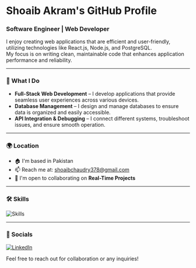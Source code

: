# Shoaib Akram's GitHub Profile

### Software Engineer | Web Developer

I enjoy creating web applications that are efficient and user-friendly, utilizing technologies like React.js, Node.js, and PostgreSQL.  
My focus is on writing clean, maintainable code that enhances application performance and reliability.

---

### 🔧 What I Do
- **Full-Stack Web Development** – I develop applications that provide seamless user experiences across various devices.
- **Database Management** – I design and manage databases to ensure data is organized and easily accessible.
- **API Integration & Debugging** – I connect different systems, troubleshoot issues, and ensure smooth operation.

---

### 🌍 Location
- 🏠 I'm based in Pakistan  
- 📫 Reach me at: [shoaibchaudry378@gmail.com](mailto:shoaibchaudry378@gmail.com)  
- 🤝 I'm open to collaborating on **Real-Time Projects**

---

### 🛠️ Skills

![Skills](https://skillicons.dev/icons?i=js,ts,react,nodejs,express,mongodb,postgres,firebase,nestjs,html,css,sass,bootstrap,tailwind,figma&perline=8)

---

### 🔗 Socials

[![LinkedIn](https://img.shields.io/badge/LinkedIn-blue?logo=linkedin&style=for-the-badge)](https://www.linkedin.com/in/shoaib23731)


Feel free to reach out for collaboration or any inquiries!

